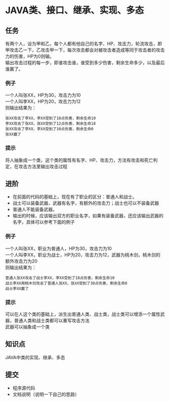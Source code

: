 # JAVA类、接口、继承、实现、多态

## 任务
有两个人，设为甲和乙，每个人都有他自己的名字、HP、攻击力，轮流攻击，即甲攻击乙一下，乙攻击甲一下，每次攻击都会对被攻击者造成等同于攻击者的攻击力的伤害，HP为0则输。  
输出攻击过程的每一步，即谁攻击谁，谁受到多少伤害，剩余生命多少，以及最后谁赢了。

### 例子
一个人叫张XX，HP为30，攻击力为10  
一个人叫李XX，HP为20，攻击力为12  
则输出结果为：  
```
张XX攻击了李XX，李XX受到了10点伤害，剩余生命10
李XX攻击了张XX，张XX受到了12点伤害，剩余生命18
张XX攻击了李XX，李XX受到了10点伤害，剩余生命0
张XX赢了
```

### 提示
将人抽象成一个类，这个类的属性有名字、HP、攻击力，方法有攻击和死亡判定，在攻击方法里输出攻击过程

## 进阶
* 在前面的代码的基础上，现在有了职业的区分：普通人和战士。  
* 战士可以装备武器，武器有名字，有额外的攻击力；战士也可以不装备武器
* 普通人不能装备武器。
* 输出的时候，应该输出双方的职业名字，如果有装备武器，还应该输出武器的名字，具体可以参考下面的例子

### 例子
一个人叫张XX，职业为普通人，HP为30，攻击力为10  
一个人叫李XX，职业为战士，HP为20，攻击力为12，武器为桃木剑，桃木剑的额外攻击力为20  
则输出结果为：  
```
普通人张XX攻击了战士李XX，李XX受到了10点伤害，剩余生命10
战士李XX用桃木剑攻击了普通人张XX，张XX受到了30点伤害，剩余生命0
战士李XX赢了
```

### 提示
可以在人这个类的基础上，派生出普通人类、战士类，战士类可以增添一个属性武器，普通人类和战士类都可以重写攻击方法  
武器可以抽象成一个类

## 知识点
JAVA中类的实现、继承、多态

## 提交
* 程序源代码
* 文档说明（说明一下自己的思路）
 